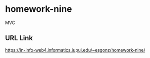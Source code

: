 # homework-nine

MVC

## URL Link

https://in-info-web4.informatics.iupui.edu/~esgonz/homework-nine/
